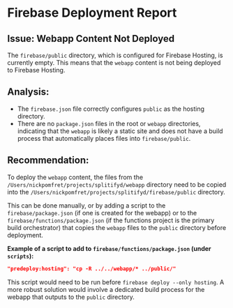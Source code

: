 # Firebase Deployment Report

## Issue: Webapp Content Not Deployed

The `firebase/public` directory, which is configured for Firebase Hosting, is currently empty. This means that the `webapp` content is not being deployed to Firebase Hosting.

## Analysis:

- The `firebase.json` file correctly configures `public` as the hosting directory.
- There are no `package.json` files in the root or `webapp` directories, indicating that the `webapp` is likely a static site and does not have a build process that automatically places files into `firebase/public`.

## Recommendation:

To deploy the `webapp` content, the files from the `/Users/nickpomfret/projects/splitifyd/webapp` directory need to be copied into the `/Users/nickpomfret/projects/splitifyd/firebase/public` directory.

This can be done manually, or by adding a script to the `firebase/package.json` (if one is created for the webapp) or to the `firebase/functions/package.json` (if the functions project is the primary build orchestrator) that copies the `webapp` files to the `public` directory before deployment.

**Example of a script to add to `firebase/functions/package.json` (under `scripts`):**

```json
"predeploy:hosting": "cp -R ../../webapp/* ../public/"
```

This script would need to be run before `firebase deploy --only hosting`. A more robust solution would involve a dedicated build process for the webapp that outputs to the `public` directory.
